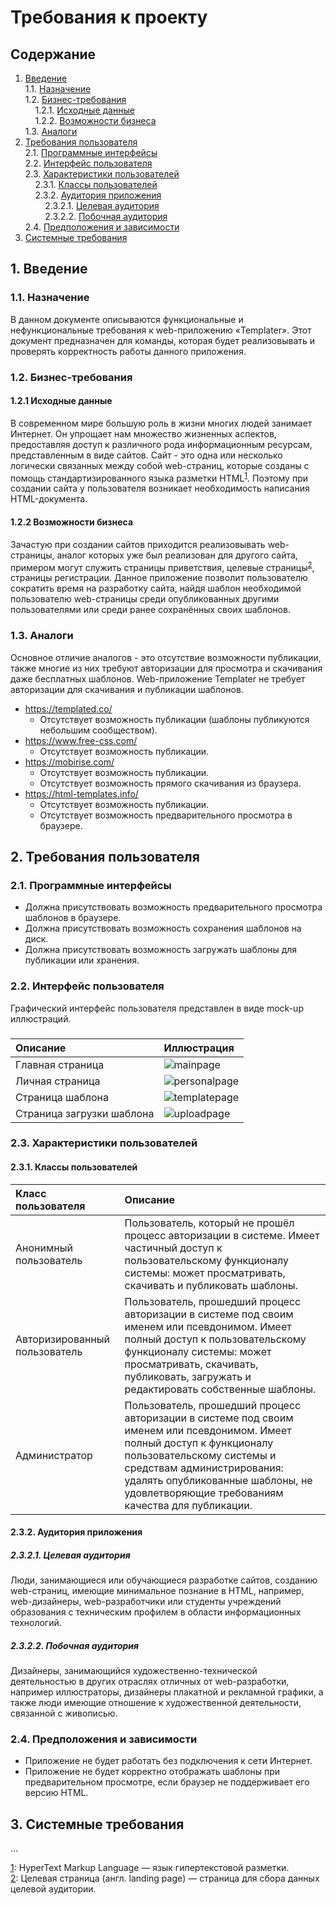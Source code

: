 # Требования к проекту
## Содержание
1. [Введение](#P1)  
1.1. [Назначение](#P1.1)  
1.2. [Бизнес-требования](#P1.2)  
&nbsp;&nbsp;&nbsp;&nbsp;1.2.1. [Исходные данные](#P1.2.1)  
&nbsp;&nbsp;&nbsp;&nbsp;1.2.2. [Возможности бизнеса](#P1.2.2)  
1.3. [Аналоги](#P1.3)  
2. [Требования пользователя](#P2)  
2.1. [Программные интерфейсы](#P2.1)  
2.2. [Интерфейс пользователя](#P2.2)  
2.3. [Характеристики пользователей](#P2.3)  
&nbsp;&nbsp;&nbsp;&nbsp;2.3.1. [Классы пользователей](#P2.3.1)  
&nbsp;&nbsp;&nbsp;&nbsp;2.3.2. [Аудитория приложения](#P2.3.2)  
&nbsp;&nbsp;&nbsp;&nbsp;&nbsp;&nbsp;&nbsp;&nbsp;2.3.2.1. [Целевая аудитория](#P2.3.2.1)  
&nbsp;&nbsp;&nbsp;&nbsp;&nbsp;&nbsp;&nbsp;&nbsp;2.3.2.2. [Побочная аудитория](#P2.3.2.2)  
2.4. [Предположения и зависимости](#P2.4)  
3. [Системные требования](#P3)  
## <a name="P1">1. Введение</a>
### <a name="P1.1">1.1. Назначение </a>
В данном документе описываются функциональные и нефункциональные требования к web-приложению «Templater». Этот документ предназначен для команды, которая будет реализовывать и проверять корректность работы данного приложения.
### <a name="P1.2">1.2. Бизнес-требования</a>
#### <a name="P1.2.1">1.2.1 Исходные данные</a>
В современном мире большую роль в жизни многих людей занимает Интернет. Он упрощает нам множество жизненных аспектов, предоставляя доступ к различного рода информационным ресурсам, представленным в виде сайтов. Сайт - это одна или несколько логически связанных между собой web-страниц, которые созданы с помощь стандартизированного языка разметки <a name="fn1s">HTML</a><sup>[1](#fn1)</sup>. Поэтому при создании сайта у пользователя возникает необходимость написания HTML-документа.
#### <a name="P1.2.2">1.2.2 Возможности бизнеса</a>
Зачастую при создании сайтов приходится реализовывать web-страницы, аналог которых уже был реализован для другого сайта, примером могут служить страницы приветствия, <a name="fn2s">целевые страницы</a><sup>[2](#fn2)</sup>, страницы регистрации. Данное приложение позволит пользователю сократить время на разработку сайта, найдя шаблон необходимой пользователю web-страницы среди опубликованных другими пользователями или среди ранее сохранённых своих шаблонов.
### <a name="P1.3">1.3. Аналоги</a>
Основное отличие аналогов - это отсутствие возможности публикации, также многие из них требуют авторизации для просмотра и скачивания даже бесплатных шаблонов. Web-приложение Templater не требует авторизации для скачивания и публикации шаблонов.
- https://templated.co/
  - Отсутствует возможность публикации (шаблоны публикуются небольшим сообществом).
- https://www.free-css.com/
  - Отсутствует возможность публикации.
- https://mobirise.com/
  - Отсутствует возможность публикации.
  - Отсутствует возможность прямого скачивания из браузера.
- https://html-templates.info/
  - Отсутствует возможность публикации.
  - Отсутствует возможность предварительного просмотра в браузере.
## <a name="P2">2. Требования пользователя</a>
### <a name="P2.1">2.1. Программные интерфейсы</a>
- Должна присутствовать возможность предварительного просмотра шаблонов в браузере.
- Должна присутствовать возможность сохранения шаблонов на диск.
- Должна присутствовать возможность загружать шаблоны для публикации или хранения.
### <a name="P2.2">2.2. Интерфейс пользователя</a>
Графический интерфейс пользователя представлен в виде mock-up иллюстраций.
### 
|Описание|Иллюстрация|
|:---|:---|
|Главная страница|![mainpage](mockups/mainpage.png)|
|Личная страница|![personalpage](mockups/personalpage.png)|
|Страница шаблона|![templatepage](mockups/templatepage.png)|
|Страница загрузки шаблона|![uploadpage](mockups/uploadpage.png)|
### <a name="P2.3">2.3. Характеристики пользователей</a>
#### <a name="P2.3.1">2.3.1. Классы пользователей</a>
|Класс пользователя|Описание|
|:---|:---|
|Анонимный пользователь|Пользователь, который не прошёл процесс авторизации в системе. Имеет частичный доступ к пользовательскому функционалу системы: может просматривать, скачивать и публиковать шаблоны.|
|Авторизированный пользователь|Пользователь, прошедший процесс авторизации в системе под своим именем или псевдонимом. Имеет полный доступ к пользовательскому функционалу системы: может просматривать, скачивать, публиковать, загружать и редактировать собственные шаблоны.|
|Администратор|Пользователь, прошедший процесс авторизации в системе под своим именем или псевдонимом. Имеет полный доступ к функционалу пользовательскому системы и средствам администрирования: удалять опубликованные шаблоны, не удовлетворяющие требованиям качества для публикации.|
#### <a name="P2.3.2">2.3.2. Аудитория приложения</a>
##### <a name="P2.3.2.1">2.3.2.1. Целевая аудитория</a>
Люди, занимающиеся или обучающиеся разработке сайтов, созданию web-страниц, имеющие минимальное познание в HTML, например, web-дизайнеры, web-разработчики или студенты учреждений образования с техническим профилем в области информационных технологий.
##### <a name="P2.3.2.2">2.3.2.2. Побочная аудитория</a>
Дизайнеры, занимающийся художественно-технической деятельностью в других отраслях отличных от web-разработки, например иллюстраторы, дизайнеры плакатной и рекламной графики, а также люди имеющие отношение к художественной деятельности, связанной с живописью.
### <a name="P2.4">2.4. Предположения и зависимости</a>
- Приложение не будет работать без подключения к сети Интернет.
- Приложение не будет корректно отображать шаблоны при предварительном просмотре, если браузер не поддерживает его версию HTML.
## <a name="P3">3. Системные требования</a>
...

<a name="fn1">[1](#fn1s)</a>: HyperText Markup Language — язык гипертекстовой разметки.  
<a name="fn2">[2](#fn2s)</a>: Целевая страница (англ. landing page) — страница для сбора данных целевой аудитории.  
